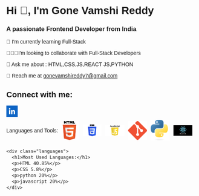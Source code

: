 <!DOCTYPE html>
<html lang="en">
  <head>
    <meta charset="UTF-8" />
    <meta name="viewport" content="width=device-width, initial-scale=1.0" />
    <title>Document</title>
  </head>
  <style>
    body {
      font-family: arial;
    }
    .linkedin-image {
      width: 30px;
    
    }
    .language-class img {
      width: 50px;
      margin: 5px;
    }
    .language-class {
      display: flex;
      align-items: center;
    }
    .languages {
      font-family: arial;
    }
  </style>
  <body>
    <h1>Hi 👋, I'm Gone Vamshi Reddy</h1>
    <h3>A passionate Frontend Developer from India</h3>
    <p>🌿 I'm currently learning Full-Stack</p>
    <p>🧑‍🤝‍🧑I'm looking to collaborate with Full-Stack Developers</p>
    <p>🙂 Ask me about :<span> HTML,CSS,JS,REACT JS,PYTHON</span></p>
    <p>
      📩 Reach me at
      <a href="https://mail.google.com/mail/u/1/#inbox"
        >gonevamshireddy7@gmail.com</a
      >
    </p>
    <div>
      <h2>Connect with me:</h2>
      <a
        href="https://www.linkedin.com/in/vamshi-gone-75336330b/"
        target="_blank"
      >
        <img class="linkedin-image" src="image.png" />
      </a>
    </div>
    <div class="language-class">
      Languages and Tools:
      <img src="images.png" />
      <img src="images (1).png" />
      <img src="1698604163003.png" />
      <img src="18133.png" />
      <img src="Python-logo-notext.svg.png" />
      <img src="react.js.png" />
    </div>

    <div class="languages">
      <h1>Most Used Languages:</h1>
      <p>HTML 40.85%</p>
      <p>CSS 5.8%</p>
      <p>python 20%</p>
      <p>javascript 20%</p>
    </div>
  </body>
</html>

